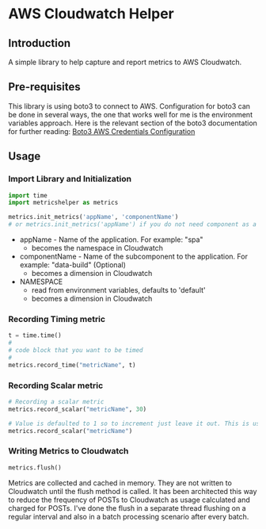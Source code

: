 # AWS Cloudwatch Helper

## Introduction

A simple library to help capture and report metrics to AWS Cloudwatch.

## Pre-requisites

This library is using boto3 to connect to AWS. Configuration for boto3 can be done in several ways, the one that works well for me is the environment variables approach. Here is the relevant section of the boto3 documentation for further reading: [Boto3 AWS Credentials Configuration](https://boto3.readthedocs.io/en/latest/guide/configuration.html#guide-configuration)

## Usage
### Import Library and Initialization

```python
import time
import metricshelper as metrics

metrics.init_metrics('appName', 'componentName')
# or metrics.init_metrics('appName') if you do not need component as a dimension

```

* appName - Name of the application. For example: "spa"
  * becomes the namespace in Cloudwatch
* componentName - Name of the subcomponent to the application. For example: "data-build" (Optional) 
  * becomes a dimension in Cloudwatch
* NAMESPACE 
  * read from environment variables, defaults to 'default'
  * becomes a dimension in Cloudwatch

### Recording Timing metric

```python
t = time.time()
#
# code block that you want to be timed
#
metrics.record_time("metricName", t)
```

### Recording Scalar metric

```python
# Recording a scalar metric
metrics.record_scalar("metricName", 30)

# Value is defaulted to 1 so to increment just leave it out. This is useful for counting.
metrics.record_scalar("metricName")
```

### Writing Metrics to Cloudwatch

```python
metrics.flush()
```

Metrics are collected and cached in memory. They are not written to Cloudwatch until the flush method is called. It has been architected this way to reduce the frequency of POSTs to Cloudwatch as usage calculated and charged for POSTs. I've done the flush in a separate thread flushing on a regular interval and also in a batch processing scenario after every batch.

